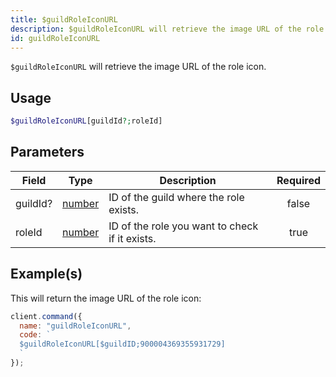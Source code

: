 ```yaml
---
title: $guildRoleIconURL
description: $guildRoleIconURL will retrieve the image URL of the role icon.
id: guildRoleIconURL
---
```


`$guildRoleIconURL` will retrieve the image URL of the role icon.

## Usage

```php
$guildRoleIconURL[guildId?;roleId]
```

## Parameters

| Field    | Type                                                                                              | Description                                    | Required |
| -------- | ------------------------------------------------------------------------------------------------- | ---------------------------------------------- | :------: |
| guildId? | [number](https://developer.mozilla.org/en-US/docs/Web/JavaScript/Reference/Global_Objects/Number) | ID of the guild where the role exists.         |  false   |
| roleId   | [number](https://developer.mozilla.org/en-US/docs/Web/JavaScript/Reference/Global_Objects/Number) | ID of the role you want to check if it exists. |   true   |

## Example(s)

This will return the image URL of the role icon:

```javascript
client.command({
  name: "guildRoleIconURL",
  code: `
  $guildRoleIconURL[$guildID;900004369355931729]
  `
});
```
